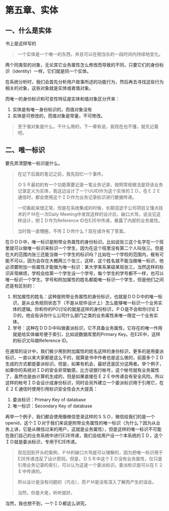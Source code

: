 # 第五章、实体

## 一、什么是实体

书上是这样写的

> 一个实体是一个唯一的东西，并且可以在相当长的一段时间内持续地变化。

两个同类型的对象，无论其它业务属性怎么修改而导致的不同，只要它们的身份标识（identity）一样，它们就是同一个实体。

在系统分析时，我们会首先分析用户故事所述的功能行为，然后再去寻找这些行为相关的对象，这些对象就是实体或者值对象。

而唯一的身份标识和可变性特征是实体和值对象区分开来：

1. 实体是有唯一身份标识的，而值对象没有
2. 实体是可修改的，而值对象是常量，不可修改。

> 至于值对象是什么，干什么用的，下一章有说，我现在也不懂，就先记着吧。



## 二、唯一标识

要先弄清楚唯一标识是什么。

> 在记下后面的笔记之前，我先回忆一个事件。
>
> ＤＳＲ最初的有一个功能需要记录一笔业务记录，按照常规做法是将该业务记录定义为实体，我这边设计了一个UUID作为这个实体的ＩＤ。在Ｅ２Ｅ通信时，都会使用这个ＩＤ作为业务记录标识进行数据传递。
>
> 一切看起来很正常，但是在系统集成的时候，长期混迹于公司项目又懂点技术的ＰＭ在一次Daily Meeting中发现这样的设计后，破口大骂，说没见这样设计，把ＩＤ作为Reference ID在E2E中传递，暴露了内部的业务属性。
>
> 当时我一直懵圈，不传ＩＤ传什么？现在或许有了答案。



在ＤＤＤ中，唯一标识是附带业务属性的身份标识。比如说张三这个名字在一个班里就可以做唯一标识来标识一个学生，因为在这个班里没有第二个人叫张三。但是在大的范围内张三还能当做一个学生的标识吗？比如在一个学校的范围内，极有可能不可以，因为会存在大概两三个张三，这样，这个姓名就不能当做唯一标识，他必须要附加一些属性才能做为唯一标识：某大学某系某级某班张三，当然这样的标识非常麻烦，学校会给第一个学生设一个学号，每个学生的学号都不一样，也可以唯一标识一个学生。学号和附加属性的姓名都能唯一标识一个学生，但是他们之间还是有区别的：

1. 附加属性的姓名：这种是附带业务属性的身份标识，也就是ＤＤＤ中的唯一标识，是从业务规则状态下（不是从软件设计上）怎么能够唯一标识一个业务实体的逻辑。你和你的PO讨论的就是这样的身份标识，ＰＯ是不会和你讨论ＩＤ的，他会告诉你什么公司什么部门之类的业务属性来唯一限定一个业务实体。
2. 学号：这种在ＤＤＤ中叫做委派标识，它不具备业务属性，它存在的唯一作用就是给实体编号便于索引，比如说数据库里的Primary Key。在E2E中，这样的标识又叫做Reference ID。

在通常的设计中，我们极少用到附加属性的姓名这样的身份标识，更多的是用委派标识，一直以来大家都是这么干的，就算是书中作者也是这么做的，前面多个ＩＤ生成的方式都是委派标识。但是，如果有机会，最好还是区分这两者。举个例子，如果你的系统对ＩＤ的安全非常敏感，比方说银行帐号，这个帐号就有业务属性了，虽然也是由计算机生成的，但是如果直接在Ｅ２Ｅ中传递会有安全风险。所以这样的帐号ＩＤ会设计成身份标识，同时会另外建立一个委派标识用于引用它，在Ｅ２Ｅ通信时使用引用标识安全性会大大提高：

1. 委派标识：Primary Key of database
2. 唯一标识：Secondary Key of database

再举一个例子，我们都会使用像微信登录这样的ＳＳＯ，微信给我们的是一个openid，这个ＩＤ对于我们来说是附带业务属性的唯一标识（为什么？因为从业务上讲，它是从微信过来的用户，这就是业务属性），但是这样的唯一标识不可能在我们自己的业务系统中进行E2E传递，我们会给用户设一个本系统的ＩＤ，这个ＩＤ就是委派标识，专用于E2E传递。

> 现在回到开头的案例，ＰＭ的破口大骂是可以理解的，因为把唯一标识用于E2E传递违反了设计原则。但是，ＤＳＲ中这个ＩＤ没有业务属性，仅只是引用业务记录的索引，可以认为这是一个委派标识。委派标识是可以在Ｅ２Ｅ中传递的。
>
> 所以设计是没有问题的（巧合），而ＰＭ是没有深入了解而产生的误会。
>
> 当然，你是大佬，听听就好。

当然，我也想不到，一个ＩＤ都这么讲究。

